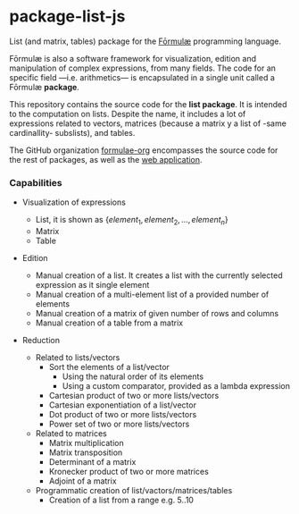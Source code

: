 # package-list-js

List (and matrix, tables) package for the [Fōrmulæ](https://formulae.org) programming language.

Fōrmulæ is also a software framework for visualization, edition and manipulation of complex expressions, from many fields. The code for an specific field —i.e. arithmetics— is encapsulated in a single unit called a Fōrmulæ **package**.

This repository contains the source code for the **list package**. It is intended to the computation on lists. Despite the name, it includes a lot of expressions related to vectors, matrices (because a matrix y a list of -same cardinallity- subslists), and tables.

The GitHub organization [formulae-org](https://github.com/formulae-org) encompasses the source code for the rest of packages, as well as the [web application](https://github.com/formulae-org/formulae-js).

<!--
Take a look at this [tutorial](https://formulae.org/?script=tutorials/Complex) to know the capabilities of the Fōrmulæ arithmetic package.
-->

### Capabilities ###

* Visualization of expressions
    * List, it is shown as $`\{ element_1, element_2, ..., element_n \}`$
    * Matrix
    * Table

* Edition
    * Manual creation of a list. It creates a list with the currently selected expression as it single element
    * Manual creation of a multi-element list of a provided number of elements
    * Manual creation of a matrix of given number of rows and columns
    * Manual creation of a table from a matrix

* Reduction
    * Related to lists/vectors
        * Sort the elements of a list/vector
            * Using the natural order of its elements
            * Using a custom comparator, provided as a lambda expression  
        * Cartesian product of two or more lists/vectors
        * Cartesian exponentiation of a list/vector
        * Dot product of two or more lists/vectors
        * Power set of two or more lists/vectors
    * Related to matrices
        * Matrix multiplication
        * Matrix transposition
        * Determinant of a matrix
        * Kronecker product of two or more matrices
        * Adjoint of a matrix
    * Programmatic creation of list/vactors/matrices/tables
        * Creation of a list from a range e.g. 5..10











